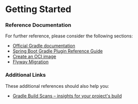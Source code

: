 # Getting Started

### Reference Documentation

For further reference, please consider the following sections:

* [Official Gradle documentation](https://docs.gradle.org)
* [Spring Boot Gradle Plugin Reference Guide](https://docs.spring.io/spring-boot/docs/2.5.0/gradle-plugin/reference/html/)
* [Create an OCI image](https://docs.spring.io/spring-boot/docs/2.5.0/gradle-plugin/reference/html/#build-image)
* [Flyway Migration](https://docs.spring.io/spring-boot/docs/2.5.0/reference/htmlsingle/#howto-execute-flyway-database-migrations-on-startup)

### Additional Links

These additional references should also help you:

* [Gradle Build Scans – insights for your project's build](https://scans.gradle.com#gradle)

